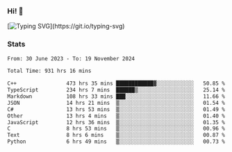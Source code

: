 ### Hi!  👋

[![Typing SVG](https://readme-typing-svg.herokuapp.com?font=Fira+Code&pause=1000&width=435&lines=Hello!+I'm+Texiwustion.)](https://git.io/typing-svg)

### Stats

<!--START_SECTION:waka-->

```txt
From: 30 June 2023 - To: 19 November 2024

Total Time: 931 hrs 16 mins

C++                473 hrs 35 mins ████████████▓░░░░░░░░░░░░   50.85 %
TypeScript         234 hrs 7 mins  ██████▒░░░░░░░░░░░░░░░░░░   25.14 %
Markdown           108 hrs 33 mins ███░░░░░░░░░░░░░░░░░░░░░░   11.66 %
JSON               14 hrs 21 mins  ▒░░░░░░░░░░░░░░░░░░░░░░░░   01.54 %
C#                 13 hrs 53 mins  ▒░░░░░░░░░░░░░░░░░░░░░░░░   01.49 %
Other              13 hrs 4 mins   ▒░░░░░░░░░░░░░░░░░░░░░░░░   01.40 %
JavaScript         12 hrs 36 mins  ▒░░░░░░░░░░░░░░░░░░░░░░░░   01.35 %
C                  8 hrs 53 mins   ▒░░░░░░░░░░░░░░░░░░░░░░░░   00.96 %
Text               8 hrs 6 mins    ▒░░░░░░░░░░░░░░░░░░░░░░░░   00.87 %
Python             6 hrs 49 mins   ▒░░░░░░░░░░░░░░░░░░░░░░░░   00.73 %
```

<!--END_SECTION:waka-->
